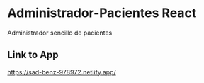 # Administrador-Pacientes React
Administrador sencillo de pacientes

## Link to App
https://sad-benz-978972.netlify.app/
